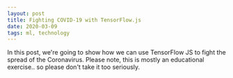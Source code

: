 ```yaml
---
layout: post
title: Fighting COVID-19 with TensorFlow.js
date: 2020-03-09
tags: ml, technology
---
```


In this post, we're going to show how we can use TensorFlow JS to fight the spread of the Coronavirus. Please note, this is mostly an educational exercise.. so please don't take it too seriously.

<!-- Load tf.js libraries !--> 
<script src="https://cdn.jsdelivr.net/npm/@tensorflow/tfjs-core"></script>
<script src="https://cdn.jsdelivr.net/npm/@tensorflow/tfjs-converter"></script>

<!-- Load the pre-trained models !-->
<script src="https://cdn.jsdelivr.net/npm/@tensorflow-models/facemesh"></script>
<script src="https://cdn.jsdelivr.net/npm/@tensorflow-models/handpose"></script>

<!-- Load WASM backend for tf.js !-->
<script src="https://cdn.jsdelivr.net/npm/@tensorflow/tfjs-backend-wasm"></script>

<!-- Load three.js -->
<script src="https://cdn.jsdelivr.net/npm/three@0.106.2/build/three.min.js"></script>

<!-- Load scatter-gl.js -->
<script src="https://cdn.jsdelivr.net/npm/scatter-gl@0.0.1/lib/scatter-gl.min.js"></script>

<!-- Load main local JS libraries -->
<script type="module" src="/assets/2020-03-09-fighting-covid-19-with-tf-js/main.js"></script>

<div class="canvas-wrapper">
  <video style="display:none" id="video"></video>
  <canvas id="output">
</div>
